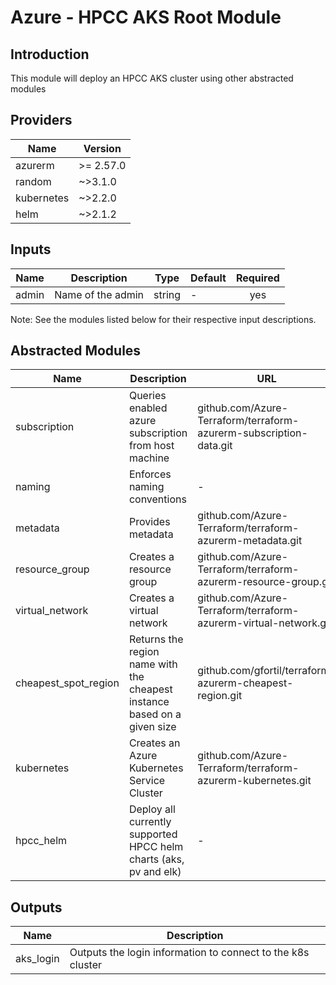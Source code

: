 # Azure - HPCC AKS Root Module

## Introduction

This module will deploy an HPCC AKS cluster using other abstracted modules
<br />

<!--- BEGIN_TF_DOCS --->
## Providers

| Name | Version |
|------|---------|
| azurerm | >= 2.57.0 |
| random | ~>3.1.0 |
| kubernetes | ~>2.2.0 |
| helm | ~>2.1.2 |


## Inputs

| Name | Description | Type | Default | Required |
|------|-------------|------|---------|:-----:|
| admin | Name of the admin | string | - | yes |

Note: See the modules listed below for their respective input descriptions.


## Abstracted Modules

| Name | Description | URL | Required |
|------|-------------|-----|:----------:|
| subscription | Queries enabled azure subscription from host machine | github.com/Azure-Terraform/terraform-azurerm-subscription-data.git | yes |
| naming | Enforces naming conventions | - | yes |
| metadata | Provides metadata | github.com/Azure-Terraform/terraform-azurerm-metadata.git | yes |
| resource_group | Creates a resource group | github.com/Azure-Terraform/terraform-azurerm-resource-group.git | yes |
| virtual_network | Creates a virtual network | github.com/Azure-Terraform/terraform-azurerm-virtual-network.git | yes |
| cheapest_spot_region | Returns the region name with the cheapest instance based on a given size | github.com/gfortil/terraform-azurerm-cheapest-region.git | no |
| kubernetes | Creates an Azure Kubernetes Service Cluster | github.com/Azure-Terraform/terraform-azurerm-kubernetes.git | yes |
| hpcc_helm | Deploy all currently supported HPCC helm charts (aks, pv and elk) | - | yes |


## Outputs

| Name | Description | 
|------|-------------|
| aks_login | Outputs the login information to connect to the k8s cluster |